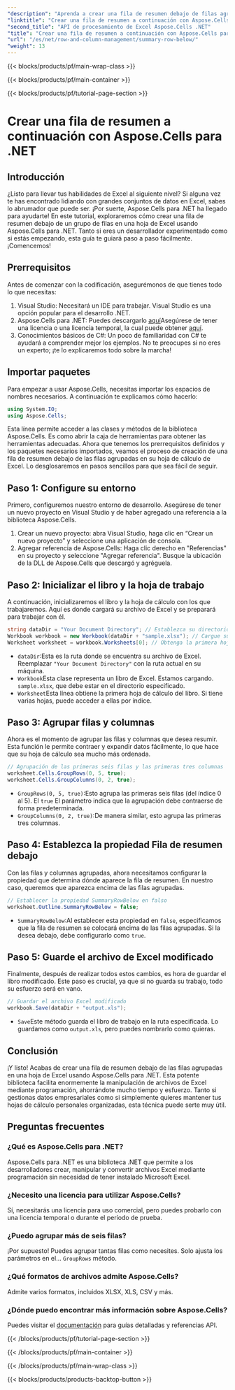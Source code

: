 ```yaml
---
"description": "Aprenda a crear una fila de resumen debajo de filas agrupadas en Excel con Aspose.Cells para .NET. Incluye una guía paso a paso."
"linktitle": "Crear una fila de resumen a continuación con Aspose.Cells para .NET"
"second_title": "API de procesamiento de Excel Aspose.Cells .NET"
"title": "Crear una fila de resumen a continuación con Aspose.Cells para .NET"
"url": "/es/net/row-and-column-management/summary-row-below/"
"weight": 13
---
```


{{< blocks/products/pf/main-wrap-class >}}

{{< blocks/products/pf/main-container >}}

{{< blocks/products/pf/tutorial-page-section >}}

# Crear una fila de resumen a continuación con Aspose.Cells para .NET

## Introducción
¿Listo para llevar tus habilidades de Excel al siguiente nivel? Si alguna vez te has encontrado lidiando con grandes conjuntos de datos en Excel, sabes lo abrumador que puede ser. ¡Por suerte, Aspose.Cells para .NET ha llegado para ayudarte! En este tutorial, exploraremos cómo crear una fila de resumen debajo de un grupo de filas en una hoja de Excel usando Aspose.Cells para .NET. Tanto si eres un desarrollador experimentado como si estás empezando, esta guía te guiará paso a paso fácilmente. ¡Comencemos!
## Prerrequisitos
Antes de comenzar con la codificación, asegurémonos de que tienes todo lo que necesitas:
1. Visual Studio: Necesitará un IDE para trabajar. Visual Studio es una opción popular para el desarrollo .NET.
2. Aspose.Cells para .NET: Puedes descargarlo [aquí](https://releases.aspose.com/cells/net/)Asegúrese de tener una licencia o una licencia temporal, la cual puede obtener [aquí](https://purchase.aspose.com/temporary-license/).
3. Conocimientos básicos de C#: Un poco de familiaridad con C# te ayudará a comprender mejor los ejemplos. No te preocupes si no eres un experto; ¡te lo explicaremos todo sobre la marcha!
## Importar paquetes
Para empezar a usar Aspose.Cells, necesitas importar los espacios de nombres necesarios. A continuación te explicamos cómo hacerlo:
```csharp
using System.IO;
using Aspose.Cells;
```
Esta línea permite acceder a las clases y métodos de la biblioteca Aspose.Cells. Es como abrir la caja de herramientas para obtener las herramientas adecuadas. 
Ahora que tenemos los prerrequisitos definidos y los paquetes necesarios importados, veamos el proceso de creación de una fila de resumen debajo de las filas agrupadas en su hoja de cálculo de Excel. Lo desglosaremos en pasos sencillos para que sea fácil de seguir.
## Paso 1: Configure su entorno
Primero, configuremos nuestro entorno de desarrollo. Asegúrese de tener un nuevo proyecto en Visual Studio y de haber agregado una referencia a la biblioteca Aspose.Cells.
1. Crear un nuevo proyecto: abra Visual Studio, haga clic en “Crear un nuevo proyecto” y seleccione una aplicación de consola.
2. Agregar referencia de Aspose.Cells: Haga clic derecho en "Referencias" en su proyecto y seleccione "Agregar referencia". Busque la ubicación de la DLL de Aspose.Cells que descargó y agréguela.
## Paso 2: Inicializar el libro y la hoja de trabajo
A continuación, inicializaremos el libro y la hoja de cálculo con los que trabajaremos. Aquí es donde cargará su archivo de Excel y se preparará para trabajar con él.
```csharp
string dataDir = "Your Document Directory"; // Establezca su directorio de documentos
Workbook workbook = new Workbook(dataDir + "sample.xlsx"); // Cargue su archivo Excel
Worksheet worksheet = workbook.Worksheets[0]; // Obtenga la primera hoja de trabajo
```
- `dataDir`:Esta es la ruta donde se encuentra su archivo de Excel. Reemplazar `"Your Document Directory"` con la ruta actual en su máquina.
- `Workbook`Esta clase representa un libro de Excel. Estamos cargando. `sample.xlsx`, que debe estar en el directorio especificado.
- `Worksheet`Esta línea obtiene la primera hoja de cálculo del libro. Si tiene varias hojas, puede acceder a ellas por índice.
## Paso 3: Agrupar filas y columnas
Ahora es el momento de agrupar las filas y columnas que desea resumir. Esta función le permite contraer y expandir datos fácilmente, lo que hace que su hoja de cálculo sea mucho más ordenada.
```csharp
// Agrupación de las primeras seis filas y las primeras tres columnas
worksheet.Cells.GroupRows(0, 5, true);
worksheet.Cells.GroupColumns(0, 2, true);
```
- `GroupRows(0, 5, true)`:Esto agrupa las primeras seis filas (del índice 0 al 5). El `true` El parámetro indica que la agrupación debe contraerse de forma predeterminada.
- `GroupColumns(0, 2, true)`:De manera similar, esto agrupa las primeras tres columnas.
## Paso 4: Establezca la propiedad Fila de resumen debajo
Con las filas y columnas agrupadas, ahora necesitamos configurar la propiedad que determina dónde aparece la fila de resumen. En nuestro caso, queremos que aparezca encima de las filas agrupadas.
```csharp
// Establecer la propiedad SummaryRowBelow en falso
worksheet.Outline.SummaryRowBelow = false;
```
- `SummaryRowBelow`:Al establecer esta propiedad en `false`, especificamos que la fila de resumen se colocará encima de las filas agrupadas. Si la desea debajo, debe configurarlo como `true`.
## Paso 5: Guarde el archivo de Excel modificado
Finalmente, después de realizar todos estos cambios, es hora de guardar el libro modificado. Este paso es crucial, ya que si no guarda su trabajo, todo su esfuerzo será en vano.
```csharp
// Guardar el archivo Excel modificado
workbook.Save(dataDir + "output.xls");
```
- `Save`Este método guarda el libro de trabajo en la ruta especificada. Lo guardamos como `output.xls`, pero puedes nombrarlo como quieras.
## Conclusión
¡Y listo! Acabas de crear una fila de resumen debajo de las filas agrupadas en una hoja de Excel usando Aspose.Cells para .NET. Esta potente biblioteca facilita enormemente la manipulación de archivos de Excel mediante programación, ahorrándote mucho tiempo y esfuerzo. Tanto si gestionas datos empresariales como si simplemente quieres mantener tus hojas de cálculo personales organizadas, esta técnica puede serte muy útil.
## Preguntas frecuentes
### ¿Qué es Aspose.Cells para .NET?  
Aspose.Cells para .NET es una biblioteca .NET que permite a los desarrolladores crear, manipular y convertir archivos Excel mediante programación sin necesidad de tener instalado Microsoft Excel.
### ¿Necesito una licencia para utilizar Aspose.Cells?  
Sí, necesitarás una licencia para uso comercial, pero puedes probarlo con una licencia temporal o durante el período de prueba.
### ¿Puedo agrupar más de seis filas?  
¡Por supuesto! Puedes agrupar tantas filas como necesites. Solo ajusta los parámetros en el... `GroupRows` método.
### ¿Qué formatos de archivos admite Aspose.Cells?  
Admite varios formatos, incluidos XLSX, XLS, CSV y más.
### ¿Dónde puedo encontrar más información sobre Aspose.Cells?  
Puedes visitar el [documentación](https://reference.aspose.com/cells/net/) para guías detalladas y referencias API.


{{< /blocks/products/pf/tutorial-page-section >}}

{{< /blocks/products/pf/main-container >}}

{{< /blocks/products/pf/main-wrap-class >}}

{{< blocks/products/products-backtop-button >}}